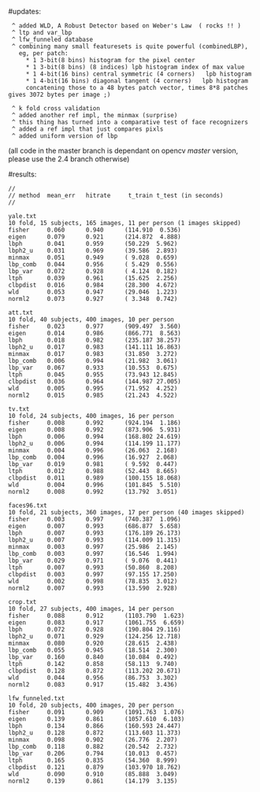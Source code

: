 

#updates:

     ^ added WLD, A Robust Detector based on Weber's Law  ( rocks !! )
     ^ ltp and var_lbp
     ^ lfw_funneled database
     ^ combining many small featuresets is quite powerful (combinedLBP), 
       eg, per patch: 
         * 1 3-bit(8 bins) histogram for the pixel center
         * 1 3-bit(8 bins) (8 indices) lpb histogram index of max value
         * 1 4-bit(16 bins) central symmetric (4 corners)   lpb histogram
         * 1 4-bit(16 bins) diagonal tangent (4 corners)   lpb histogram
         concatening those to a 48 bytes patch vector, times 8*8 patches gives 3072 bytes per image ;)
       
     ^ k fold cross validation
     ^ added another ref impl, the minmax (surprise)
     ^ this thing has turned into a comparative test of face recognizers
     ^ added a ref impl that just compares pixls
     ^ added uniform version of lbp

(all code in the master branch is dependant on opencv *master* version, please use the 2.4 branch otherwise)

#results:

    //
    // method  mean_err   hitrate     t_train t_test (in seconds)
    //

    yale.txt
    10 fold, 15 subjects, 165 images, 11 per person (1 images skipped)
    fisher     0.060      0.940      (114.910  0.536)
    eigen      0.079      0.921      (214.872  4.888)
    lbph       0.041      0.959      (50.229  5.962)
    lbph2_u    0.031      0.969      (39.586  2.893)
    minmax     0.051      0.949      ( 9.028  0.659)
    lbp_comb   0.044      0.956      ( 5.429  0.556)
    lbp_var    0.072      0.928      ( 4.124  0.182)
    ltph       0.039      0.961      (15.625  2.256)
    clbpdist   0.016      0.984      (28.300  4.672)
    wld        0.053      0.947      (29.046  1.223)
    norml2     0.073      0.927      ( 3.348  0.742)

    att.txt
    10 fold, 40 subjects, 400 images, 10 per person
    fisher     0.023      0.977      (909.497  3.560)
    eigen      0.014      0.986      (866.771  8.563)
    lbph       0.018      0.982      (235.187 38.257)
    lbph2_u    0.017      0.983      (141.111 16.863)
    minmax     0.017      0.983      (31.850  3.272)
    lbp_comb   0.006      0.994      (21.982  3.061)
    lbp_var    0.067      0.933      (10.553  0.675)
    ltph       0.045      0.955      (73.943 12.845)
    clbpdist   0.036      0.964      (144.987 27.005)
    wld        0.005      0.995      (71.952  4.252)
    norml2     0.015      0.985      (21.243  4.522)

    tv.txt 
    10 fold, 24 subjects, 400 images, 16 per person
    fisher     0.008      0.992      (924.194  1.186)
    eigen      0.008      0.992      (873.906  5.931)
    lbph       0.006      0.994      (168.802 24.619)
    lbph2_u    0.006      0.994      (114.199 11.177)
    minmax     0.004      0.996      (26.063  2.168)
    lbp_comb   0.004      0.996      (16.927  2.068)
    lbp_var    0.019      0.981      ( 9.592  0.447)
    ltph       0.012      0.988      (52.443  8.665)
    clbpdist   0.011      0.989      (100.155 18.068)
    wld        0.004      0.996      (101.845  5.510)
    norml2     0.008      0.992      (13.792  3.051)

    faces96.txt
    10 fold, 21 subjects, 360 images, 17 per person (40 images skipped)
    fisher     0.003      0.997      (740.387  1.096)
    eigen      0.007      0.993      (686.877  5.658)
    lbph       0.007      0.993      (176.189 26.173)
    lbph2_u    0.007      0.993      (114.009 11.315)
    minmax     0.003      0.997      (25.986  2.145)
    lbp_comb   0.003      0.997      (16.546  1.994)
    lbp_var    0.029      0.971      ( 9.076  0.441)
    ltph       0.007      0.993      (50.860  8.208)
    clbpdist   0.003      0.997      (97.155 17.250)
    wld        0.002      0.998      (78.835  3.012)
    norml2     0.007      0.993      (13.590  2.928)

    crop.txt
    10 fold, 27 subjects, 400 images, 14 per person
    fisher     0.088      0.912      (1103.790  1.623)
    eigen      0.083      0.917      (1061.755  6.659)
    lbph       0.072      0.928      (190.804 29.116)
    lbph2_u    0.071      0.929      (124.256 12.718)
    minmax     0.080      0.920      (28.615  2.438)
    lbp_comb   0.055      0.945      (18.514  2.300)
    lbp_var    0.160      0.840      (10.084  0.492)
    ltph       0.142      0.858      (58.113  9.740)
    clbpdist   0.128      0.872      (113.202 20.671)
    wld        0.044      0.956      (86.753  3.302)
    norml2     0.083      0.917      (15.482  3.436)

    lfw_funneled.txt
    10 fold, 20 subjects, 400 images, 20 per person
    fisher     0.091      0.909      (1091.763  1.076)
    eigen      0.139      0.861      (1057.610  6.103)
    lbph       0.134      0.866      (160.593 24.447)
    lbph2_u    0.128      0.872      (113.603 11.373)
    minmax     0.098      0.902      (26.776  2.207)
    lbp_comb   0.118      0.882      (20.542  2.732)
    lbp_var    0.206      0.794      (10.013  0.457)
    ltph       0.165      0.835      (54.360  8.999)
    clbpdist   0.121      0.879      (103.970 18.762)
    wld        0.090      0.910      (85.888  3.049)
    norml2     0.139      0.861      (14.179  3.135)

